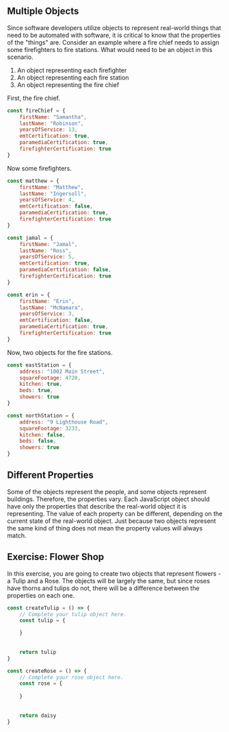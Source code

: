 ## Multiple Objects

Since software developers utilize objects to represent real-world things that need to be automated with software, it is critical to know that the properties of the "things" are. Consider an example where a fire chief needs to assign some firefighters to fire stations. What would need to be an object in this scenario.

1. An object representing each firefighter
2. An object representing each fire station
3. An object representing the fire chief

First, the fire chief.

```js
const fireChief = {
	firstName: "Samantha",
	lastName: "Robinson",
	yearsOfService: 13,
	emtCertification: true,
	paramediaCertification: true,
	firefighterCertification: true
}
```

Now some firefighters.

```js
const matthew = {
	firstName: "Matthew",
	lastName: "Ingersoll",
	yearsOfService: 4,
	emtCertification: false,
	paramediaCertification: true,
	firefighterCertification: true
}

const jamal = {
	firstName: "Jamal",
	lastName: "Ross",
	yearsOfService: 5,
	emtCertification: true,
	paramediaCertification: false,
	firefighterCertification: true
}

const erin = {
	firstName: "Erin",
	lastName: "McNamara",
	yearsOfService: 3,
	emtCertification: false,
	paramediaCertification: true,
	firefighterCertification: true
}
```

Now, two objects for the fire stations.

```js
const eastStation = {
	address: "1002 Main Street",
	squareFootage: 4720,
	kitchen: true,
	beds: true,
	showers: true
}

const northStation = {
	address: "9 Lighthouse Road",
	squareFootage: 3233,
	kitchen: false,
	beds: false,
	showers: true
}
```

## Different Properties

Some of the objects represent the people, and some objects represent buildings. Therefore, the properties vary. Each JavaScript object should have only the properties that describe the real-world object it is representing. The value of each property can be different, depending on the current state of the real-world object. Just because two objects represent the same kind of thing does not mean the property values will always match.

## Exercise: Flower Shop

In this exercise, you are going to create two objects that represent flowers - a Tulip and a Rose. The objects will be largely the same, but since roses have thorns and tulips do not, there will be a difference between the properties on each one. 










```js
const createTulip = () => {
    // Complete your tulip object here.
    const tulip = {

	}
    
    
    return tulip
}

const createRose = () => {
    // Complete your rose object here.
    const rose = {
    
    }
    
    
    return daisy
}

```
<!--stackedit_data:
eyJoaXN0b3J5IjpbLTEyMzQ4NDA3NDAsMjY2OTAxODQ1LC0xOT
YwMzg1MDkwLC03MDQ3NTYxNzEsLTIwODg3NDY2MTIsNzMwOTk4
MTE2XX0=
-->